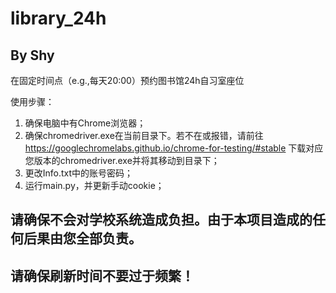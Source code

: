 # library_24h
## By Shy
在固定时间点（e.g.,每天20:00）预约图书馆24h自习室座位

使用步骤：
1. 确保电脑中有Chrome浏览器；
2. 确保chromedriver.exe在当前目录下。若不在或报错，请前往 https://googlechromelabs.github.io/chrome-for-testing/#stable 下载对应您版本的chromedriver.exe并将其移动到目录下；
3. 更改Info.txt中的账号密码；
4. 运行main.py，并更新手动cookie；

## 请确保不会对学校系统造成负担。由于本项目造成的任何后果由您全部负责。
## 请确保刷新时间不要过于频繁！
